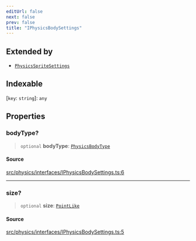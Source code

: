 ```yaml
---
editUrl: false
next: false
prev: false
title: "IPhysicsBodySettings"
---
```


## Extended by

- [`PhysicsSpriteSettings`](/api/interfaces/physicsspritesettings/)

## Indexable

 \[`key`: `string`\]: `any`

## Properties

### bodyType?

> `optional` **bodyType**: [`PhysicsBodyType`](/api/enumerations/physicsbodytype/)

#### Source

[src/physics/interfaces/IPhysicsBodySettings.ts:6](https://github.com/relishinc/dill-pixel/blob/10f512f7f577ca5e74162827f11215b28df5ca97/src/physics/interfaces/IPhysicsBodySettings.ts#L6)

***

### size?

> `optional` **size**: [`PointLike`](/api/type-aliases/pointlike/)

#### Source

[src/physics/interfaces/IPhysicsBodySettings.ts:5](https://github.com/relishinc/dill-pixel/blob/10f512f7f577ca5e74162827f11215b28df5ca97/src/physics/interfaces/IPhysicsBodySettings.ts#L5)
